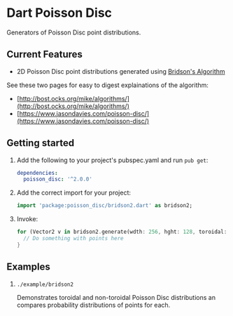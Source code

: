 # Dart Poisson Disc

Generators of Poisson Disc point distributions.

## Current Features

* 2D Poisson Disc point distributions generated using [Bridson's Algorithm](https://www.cs.ubc.ca/~rbridson/docs/bridson-siggraph07-poissondisk.pdf)

See these two pages for easy to digest explainations of the algorithm:

* [http://bost.ocks.org/mike/algorithms/](http://bost.ocks.org/mike/algorithms/)
* [https://www.jasondavies.com/poisson-disc/](https://www.jasondavies.com/poisson-disc/)

## Getting started

1. Add the following to your project's pubspec.yaml and run `pub get`:

    ```yaml
    dependencies:
      poisson_disc: '^2.0.0'
    ```
2. Add the correct import for your project:

    ```dart
    import 'package:poisson_disc/bridson2.dart' as bridson2;
    ```
3. Invoke:

    ```dart
	for (Vector2 v in bridson2.generate(wdth: 256, hght: 128, toroidal: true)) {
	  // Do something with points here
	}
	```

## Examples

1. `./example/bridson2`

    Demonstrates toroidal and non-toroidal Poisson Disc distributions an compares probability distributions of points for each.
    
    